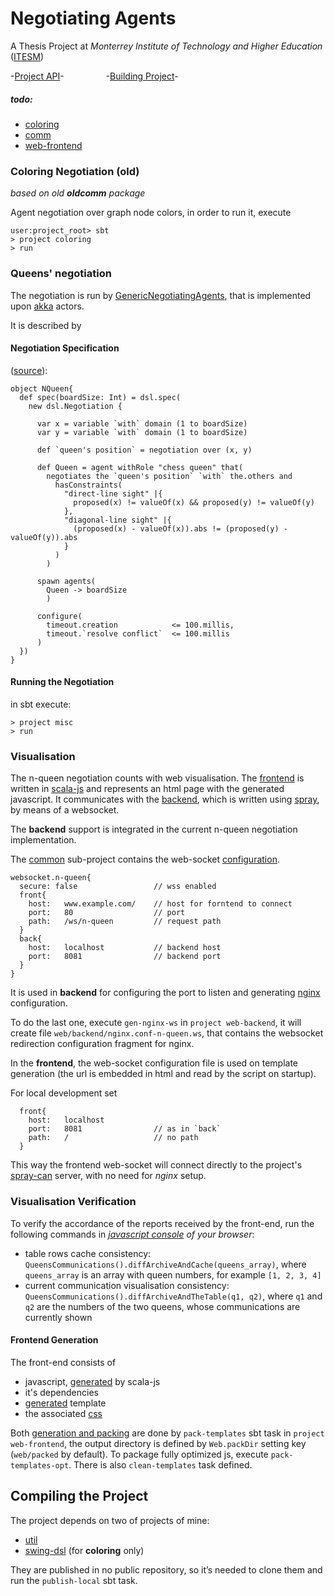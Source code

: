 Negotiating Agents
===
A Thesis Project at *Monterrey Institute of Technology and Higher Education* ([ITESM](http:/itesm.mx/))

-[Project API](http://fehu.github.io/agent-negotiation/unidoc/package.html)-
&nbsp;&nbsp;&nbsp;&nbsp;&nbsp;&nbsp;&nbsp; &nbsp;&nbsp;&nbsp;&nbsp;&nbsp;&nbsp;&nbsp;
-[Building Project](#compiling-the-project)-

##### todo:
  * [coloring](coloring/todo.md)
  * [comm](comm/todo.md)
  * [web-frontend](web/frontend/todo.md)

### Coloring Negotiation (old)
*based on old __oldcomm__ package*

Agent negotiation over graph node colors, in order to run it, execute
```
user:project_root> sbt
> project coloring
> run
```

### Queens' negotiation

The negotiation is run by [GenericNegotiatingAgents](misc/src/main/scala/feh/tec/agents/GenericNegotiatingAgent.scala),
that is implemented upon [akka](http://akka.io) actors.

It is described by

#### Negotiation Specification
([source](misc/src/main/scala/feh/tec/agents/NQueen.scala)):
```
object NQueen{
  def spec(boardSize: Int) = dsl.spec( 
    new dsl.Negotiation {
    
      var x = variable `with` domain (1 to boardSize)
      var y = variable `with` domain (1 to boardSize)
  
      def `queen's position` = negotiation over (x, y)
  
      def Queen = agent withRole "chess queen" that(
        negotiates the `queen's position` `with` the.others and
          hasConstraints(
            "direct-line sight" |{
              proposed(x) != valueOf(x) && proposed(y) != valueOf(y)
            },
            "diagonal-line sight" |{
              (proposed(x) - valueOf(x)).abs != (proposed(y) - valueOf(y)).abs
            }
          )
        )
  
      spawn agents(
        Queen -> boardSize
        )
  
      configure(
        timeout.creation            <= 100.millis,
        timeout.`resolve conflict`  <= 100.millis
      )
  })
}
```

#### Running the Negotiation

in sbt execute:
```
> project misc
> run
```

### Visualisation
 
The n-queen negotiation counts with web visualisation. The [frontend](web/frontend) is written in [scala-js](http://scala-js.org) and represents an html page with the generated javascript. It communicates with the [backend](web/backend), which is written using [spray](http://spray.io), by means of a websocket. 

The **backend** support is integrated in the current n-queen negotiation implementation.

The [common](web/common) sub-project contains the web-socket [configuration](web/common/src/main/resources/websocket.conf).
```
websocket.n-queen{
  secure: false                 // wss enabled
  front{
    host:   www.example.com/    // host for forntend to connect
    port:   80                  // port 
    path:   /ws/n-queen         // request path
  }
  back{
    host:   localhost           // backend host
    port:   8081                // backend port
  }
}
```

It is used in **backend** for configuring the port to listen and generating [nginx](http://nginx.org/) configuration.

To do the last one, execute `gen-nginx-ws` in `project web-backend`, it will create file `web/backend/nginx.conf-n-queen.ws`, that contains the websocket redirection configuration fragment for nginx.

In the **frontend**, the web-socket configuration file is used on template generation (the url is embedded in html and read by the script on startup).

For local development set 
```
  front{
    host:   localhost
    port:   8081                // as in `back`
    path:   /                   // no path
  }
```
This way the frontend web-socket will connect directly to the project's [spray-can](https://github.com/spray/spray-can) server, with no need for *nginx* setup. 

### Visualisation Verification

To verify the accordance of the reports received by the front-end, run the following commands in *[javascript console](http://webmasters.stackexchange.com/questions/8525/how-to-open-the-javascript-console-in-different-browsers) of your browser*: 
 * table rows cache consistency: `QueensCommunications().diffArchiveAndCache(queens_array)`, where `queens_array` is an array with queen numbers, for example `[1, 2, 3, 4]`
 * current communication visualisation consistency: `QueensCommunications().diffArchiveAndTheTable(q1, q2)`, where `q1` and `q2` are the numbers of the two queens, whose communications are currently shown 

#### Frontend Generation

The front-end consists of
* javascript, [generated](web/frontend/src/main/scala/feh/tec/web/NQueen.scala) by scala-js
* it's dependencies
* [generated](web/frontend/src/main/scala/feh/tec/web/gen/NQueenTemplate.scala) template
* the associated [css](web/frontend/styles/n-queen)

Both [generation and packing](web/frontend/src/main/scala/feh/tec/web/util/PackTemplates.scala) are done by `pack-templates` sbt task in `project web-frontend`, the output directory is defined by `Web.packDir` setting key 
(`web/packed` by default). To package fully optimized js, execute `pack-templates-opt`. There is also `clean-templates` task defined.

## Compiling the Project

The project depends on two of projects of mine:
* [util](https://github.com/fehu/util)
* [swing-dsl](https://github.com/fehu/swing-dsl) (for **coloring** only)

They are published in no public repository, so it’s needed to clone them and run the `publish-local` sbt task.
